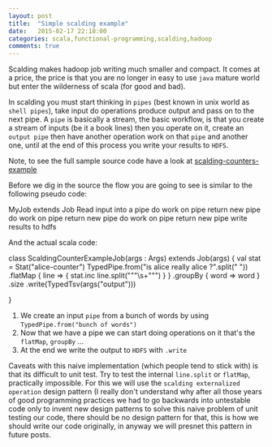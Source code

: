 ```yaml
---
layout: post
title:  "Simple scalding example"
date:   2015-02-17 22:18:00
categories: scala,functional-programming,scalding,hadoop
comments: true
---
```

Scalding makes hadoop job writing much smaller and compact.  It comes at a price, the price is that you are no longer in easy to use `java` mature world but enter the wilderness of scala (for good and bad).

In scalding you must start thinking in `pipes` (best known in unix world as `shell pipes`), take input do operations produce output and pass on to the next pipe.  A `pipe` is basically a stream, the basic workflow, is that you create a stream of inputs (be it a book lines) then you operate on it, create an `output pipe` then have another operation work on that `pipe` and another one, until at the end of this process you write your results to `HDFS`.

Note, to see the full sample source code have a look at [scalding-counters-example](https://github.com/tomer-ben-david-examples/scalding-counters-example)

Before we dig in the source the flow you are going to see is similar to the following pseudo code:

MyJob extends Job
Read input into a pipe
do work on pipe return new pipe
do work on pipe return new pipe
do work on pipe return new pipe
write results to hdfs

And the actual scala code:


class ScaldingCounterExampleJob(args : Args) extends Job(args) {
  val stat = Stat("alice-counter")
  TypedPipe.from("is alice really alice ?".split(" "))
    .flatMap {
      line => {
        stat.inc
        line.split("""\s+""") }
     }
    .groupBy { word => word }
    .size
    .write(TypedTsv(args("output")))

}


1. We create an input `pipe` from a bunch of words by using `TypedPipe.from("bunch of words")`
1. Now that we have a pipe we can start doing operations on it that's the `flatMap`, `groupBy` ...
1. At the end we write the output to `HDFS` with `.write`

Caveats with this naive implementation (which people tend to stick with) is that its difficult to unit test.  Try to test the internal `line.split` or `flatMap`, practically impossible.  For this we will use the `scalding externalized operation` design pattern (I really don't understand why after all those years of good programming practices we had to go backwards into untestable code only to invent new design patterns to solve this naive problem of unit testing our code, there should be no design pattern for that, this is how we should write our code originally, in anyway we will presnet this pattern in future posts.